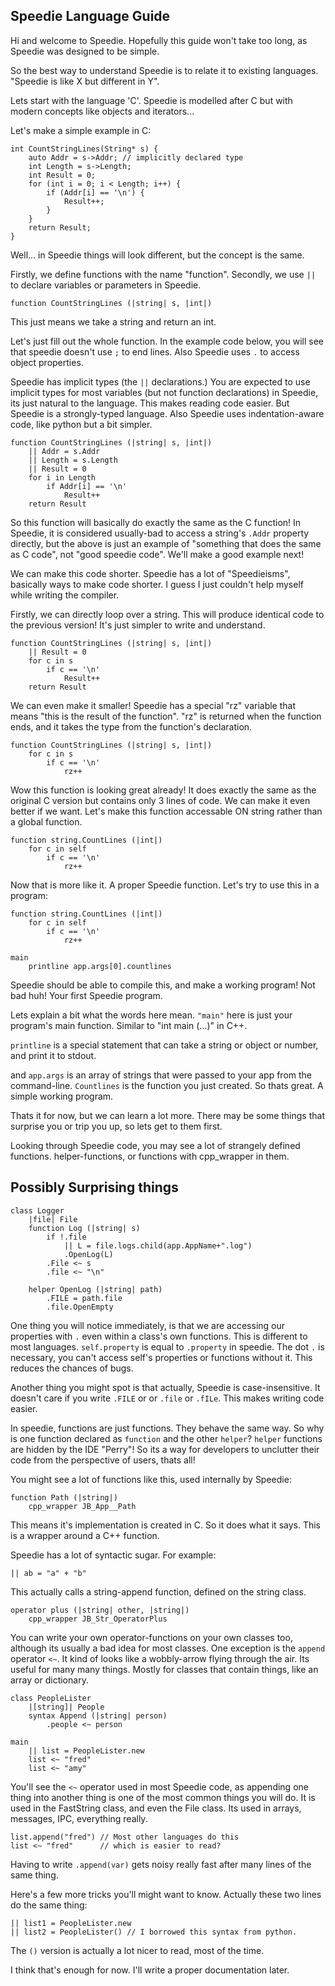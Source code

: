 ## Speedie Language Guide

Hi and welcome to Speedie. Hopefully this guide won't take too long, as Speedie was designed to be simple.

So the best way to understand Speedie is to relate it to existing languages. "Speedie is like X but different in Y".

Lets start with the language 'C'. Speedie is modelled after C but with modern concepts like objects and iterators...

Let's make a simple example in C:

````
int CountStringLines(String* s) {
    auto Addr = s->Addr; // implicitly declared type
    int Length = s->Length;
    int Result = 0;
    for (int i = 0; i < Length; i++) {
        if (Addr[i] == '\n') {
            Result++;
        }
    }
    return Result;
}
````

Well... in Speedie things will look different, but the concept is the same.

Firstly, we define functions with the name "function". Secondly, we use `||` to declare variables or parameters in Speedie.

    function CountStringLines (|string| s, |int|)

This just means we take a string and return an int.

Let's just fill out the whole function. In the example code below, you will see that speedie doesn't use `;` to end lines. Also Speedie uses `.` to access object properties.

Speedie has implicit types (the `||` declarations.) You are expected to use implicit types for most variables (but not function declarations) in Speedie, its just natural to the language. This makes reading code easier. But Speedie is a strongly-typed language. Also Speedie uses indentation-aware code, like python but a bit simpler.

````
function CountStringLines (|string| s, |int|)
    || Addr = s.Addr
    || Length = s.Length
    || Result = 0
    for i in Length
        if Addr[i] == '\n'
            Result++
    return Result

````

So this function will basically do exactly the same as the C function! In Speedie, it is considered usually-bad to access a string's `.Addr` property directly, but the above is just an example of "something that does the same as C code", not "good speedie code". We'll make a good example next!

We can make this code shorter. Speedie has a lot of "Speedieisms", basically ways to make code shorter. I guess I just couldn't help myself while writing the compiler.

Firstly, we can directly loop over a string. This will produce identical code to the previous version! It's just simpler to write and understand.

````
function CountStringLines (|string| s, |int|)
    || Result = 0
    for c in s
        if c == '\n'
            Result++
    return Result
````

We can even make it smaller! Speedie has a special "rz" variable that means "this is the result of the function". "rz" is returned when the function ends, and it takes the type from the function's declaration.


````
function CountStringLines (|string| s, |int|)
    for c in s
        if c == '\n'
            rz++
````
Wow this function is looking great already! It does exactly the same as the original C version but contains only 3 lines of code. We can make it even better if we want. Let's make this function accessable ON string rather than a global function.

````
function string.CountLines (|int|)
    for c in self
        if c == '\n'
            rz++
````

Now that is more like it. A proper Speedie function. Let's try to use this in a program:

````
function string.CountLines (|int|)
    for c in self
        if c == '\n'
            rz++

main
    printline app.args[0].countlines
````

Speedie should be able to compile this, and make a working program! Not bad huh! Your first Speedie program.

Lets explain a bit what the words here mean. `"main"` here is just your program's main function. Similar to "int main (...)" in C++.

`printline` is a special statement that can take a string or object or number, and print it to stdout.

and `app.args` is an array of strings that were passed to your app from the command-line. `Countlines` is the function you just created. So thats great. A simple working program.

Thats it for now, but we can learn a lot more. There may be some things that surprise you or trip you up, so lets get to them first.

Looking through Speedie code, you may see a lot of strangely defined functions. helper-functions, or functions with cpp_wrapper in them.


## Possibly Surprising things

    class Logger
        |file| File
        function Log (|string| s)
            if !.file
                || L = file.logs.child(app.AppName+".log")
                .OpenLog(L)
            .File <~ s
            .file <~ "\n"
        
        helper OpenLog (|string| path)
            .FILE = path.file
            .file.OpenEmpty        


One thing you will notice immediately, is that we are accessing our properties with `.` even within a class's own functions. This is different to most languages. `self.property` is equal to `.property` in speedie. The dot `.` is necessary, you can't access self's properties or functions without it. This reduces the chances of bugs.

Another thing you might spot is that actually, Speedie is case-insensitive. It doesn't care if you write `.FILE` or or `.file` or `.fILe`. This makes writing code easier.

In speedie, functions are just functions. They behave the same way. So why is one function declared as `function` and the other `helper`? `helper` functions are hidden by the IDE "Perry"! So its a way for developers to unclutter their code from the perspective of users, thats all!

You might see a lot of functions like this, used internally by Speedie:

    function Path (|string|)
        cpp_wrapper JB_App__Path

This means it's implementation is created in C. So it does what it says. This is a wrapper around a C++ function.
 
Speedie has a lot of syntactic sugar. For example:

    || ab = "a" + "b"

This actually calls a string-append function, defined on the string class.

    operator plus (|string| other, |string|)
        cpp_wrapper JB_Str_OperatorPlus

You can write your own operator-functions on your own classes too, although its usually a bad idea for most classes. One exception is the `append` operator `<~`. It kind of looks like a wobbly-arrow flying through the air. Its useful for many many things. Mostly for classes that contain things, like an array or dictionary.

    class PeopleLister
        |[string]| People
        syntax Append (|string| person)
            .people <~ person
    
    main
        || list = PeopleLister.new
        list <~ "fred"
        list <~ "amy"
    
You'll see the `<~` operator used in most Speedie code, as appending one thing into another thing is one of the most common things you will do. It is used in the FastString class, and even the File class. Its used in arrays, messages, IPC, everything really.

    list.append("fred") // Most other languages do this
    list <~ "fred"      // which is easier to read?
 
Having to write `.append(var)` gets noisy really fast after many lines of the same thing.
 
Here's a few more tricks you'll might want to know. Actually these two lines do the same thing:
 
    || list1 = PeopleLister.new
    || list2 = PeopleLister() // I borrowed this syntax from python.
 
The `()` version is actually a lot nicer to read, most of the time.

I think that's enough for now. I'll write a proper documentation later.


